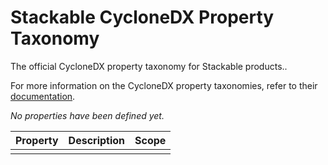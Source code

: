 # Stackable CycloneDX Property Taxonomy

The official CycloneDX property taxonomy for Stackable products..

For more information on the CycloneDX property taxonomies, refer to their [documentation](https://github.com/CycloneDX/cyclonedx-property-taxonomy).

*No properties have been defined yet.*


| Property          | Description                  | Scope      |
| ----------------- |------------------------------| -----------|
|                   |                              |            |
